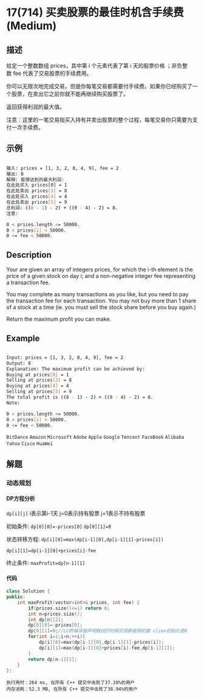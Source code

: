 # 17(714) 买卖股票的最佳时机含手续费(Medium)

## 描述

给定一个整数数组 prices，其中第 i 个元素代表了第 i 天的股票价格 ；非负整数 fee 代表了交易股票的手续费用。

你可以无限次地完成交易，但是你每笔交易都需要付手续费。如果你已经购买了一个股票，在卖出它之前你就不能再继续购买股票了。

返回获得利润的最大值。

注意：这里的一笔交易指买入持有并卖出股票的整个过程，每笔交易你只需要为支付一次手续费。

## 示例
```bash

输入: prices = [1, 3, 2, 8, 4, 9], fee = 2
输出: 8
解释: 能够达到的最大利润:  
在此处买入 prices[0] = 1
在此处卖出 prices[3] = 8
在此处买入 prices[4] = 4
在此处卖出 prices[5] = 9
总利润: ((8 - 1) - 2) + ((9 - 4) - 2) = 8.
注意:

0 < prices.length <= 50000.
0 < prices[i] < 50000.
0 <= fee < 50000.

``` 

## Description

Your are given an array of integers prices, for which the i-th element is the price of a given stock on day i; and a non-negative integer fee representing a transaction fee.

You may complete as many transactions as you like, but you need to pay the transaction fee for each transaction. You may not buy more than 1 share of a stock at a time (ie. you must sell the stock share before you buy again.)

Return the maximum profit you can make.

## Example
```bash

Input: prices = [1, 3, 2, 8, 4, 9], fee = 2
Output: 8
Explanation: The maximum profit can be achieved by:
Buying at prices[0] = 1
Selling at prices[3] = 8
Buying at prices[4] = 4
Selling at prices[5] = 9
The total profit is ((8 - 1) - 2) + ((9 - 4) - 2) = 8.
Note:

0 < prices.length <= 50000.
0 < prices[i] < 50000.
0 <= fee < 50000.

```

`BitDance` `Amazon` `Microsoft` `Adobe` `Apple` `Google` `Tencent` `FaceBook` `Alibaba` `Yahoo` `Cisco` `HuaWei`


## 解题

### 动态规划

#### DP方程分析

`dp[i][j]` i表示第i-1天 j=0表示持有股票 j=1表示不持有股票 

初始条件: `dp[0][0]=-prices[0]`  `dp[0][1]=0`

状态转移方程: 
`dp[i][0]=max(dp[i-1][0],dp[i-1][1]-prices[i])` 

`dp[i][1]=dp[i-1][0]+prices[i]-fee` 


终止条件: `maxProfit=dp[n-1][1]`

#### 代码

```C++
class Solution {
public:
    int maxProfit(vector<int>& prices, int fee) {
        if(prices.size()<=1) return 0;
        int n=prices.size();
        int dp[n][2];
        dp[0][0]=-prices[0];
        dp[0][1]=0;//LC的编译器声明数组的时候初值都是随机数 clion初始化是0
        for(int i=1;i<n;++i){
            dp[i][0]=max(dp[i-1][0],dp[i-1][1]-prices[i]);
            dp[i][1]=max(dp[i-1][0]+prices[i]-fee,dp[i-1][1]);
        }
        return dp[n-1][1];
    }
};
```

```
执行用时：264 ms, 在所有 C++ 提交中击败了37.28%的用户
内存消耗：52.3 MB, 在所有 C++ 提交中击败了38.94%的用户
```